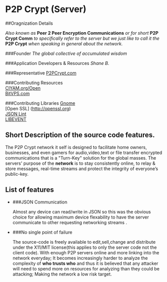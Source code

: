 P2P Crypt (Server)
=========

##Oragnization Details

_Also known as_ 
**Peer 2 Peer Encryption Communications** 
_or for short_ 
**P2P Crypt Comm** 
_to specifically refer to the server but we just like to call it the_ 
**P2P Crypt** 
_when speaking in general about the network._  

###Founder
*The global collective of accumulated wisdom*    

###Application Developers & Resources 
_Shane B._  

###Representative
[P2PCrypt.com](http://p2pcrypt.com)  

###Contributing Resources  
[CIYAM.org/Open](http://ciyam.org/open/ "Donator")  
[BitVPS.com](http://bitvps.com "Web Hosting")  

###Contributing Libraries
[Gnome](http://gnome.org)  
[Open SSL] (http://openssl.org)  
[JSON Lint](http://jsonlint.com/)  
[LIBEVENT](http://libevent.org)



## Short Description of the source code features.
The P2P Crypt network it self is designed to facilitate home owners, businesses, and even gamers for audio,video,text or file transfer encrypted communications that is a "Turn-Key" solution for the global masses.
The servers' purpose of the __network__ is to stay consistently online, to relay & store messages, 
real-time streams and protect the integrity of everyone’s public-key.

## List of features

* ###JSON Communication

	Almost any device can read/write in JSON so this was the obvious choice for allowing maximum device flexability to have the server communicate to other requesting networking streams .

* ###No single point of failure

	The source-code is freely available to edit,sell,change and distribute under the X11/MIT license(this applies to only the server code not the client code).
	With enough P2P servers online and more linking into the network everyday; It becomes increasingly harder to analyze the complexity of __who trusts who__ and thus it is
	believed that any attacker will need to spend more on resources for analyzing than they could be attacking; Making the network a low risk target. 

